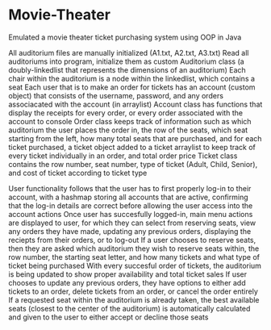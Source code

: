 # Movie-Theater
Emulated a movie theater ticket purchasing system using OOP in Java

All auditorium files are manually initialized (A1.txt, A2.txt, A3.txt)
Read all auditoriums into program, initialize them as custom Auditorium class (a doubly-linkedlist that represents the dimensions of an auditorium)
Each chair within the auditorium is a node within the linkedlist, which contains a seat
Each user that is to make an order for tickets has an account (custom object) that consists of the username, password, and any orders associacated with the account (in arraylist)
Account class has functions that display the receipts for every order, or every order associated with the account to console
Order class keeps track of information such as which auditorium the user places the order in, the row of the seats, which seat starting from the left, how many total seats that are purchased, and for each ticket purchased, a ticket object added to a ticket arraylist to keep track of every ticket individually in an order, and total order price
Ticket class contains the row number, seat number, type of ticket (Adult, Child, Senior), and cost of ticket according to ticket type

User functionality follows that the user has to first properly log-in to their account, with a hashmap storing all accounts that are active, confirming that the log-in details are correct before allowing the user access into the account actions
Once user has succesfully logged-in, main menu actions are displayed to user, for which they can select from reserving seats, view any orders they have made, updating any previous orders, displaying the reciepts from their orders, or to log-out
If a user chooses to reserve seats, then they are asked which auditorium they wish to reserve seats within, the row number, the starting seat letter, and how many tickets and what type of ticket being purchased
With every succesful order of tickets, the auditorium is being updated to show proper availability and total ticket sales
If user chooses to update any previous orders, they have options to either add tickets to an order, delete tickets from an order, or cancel the order entirely
If a requested seat within the auditorium is already taken, the best available seats (closest to the center of the auditorium) is automatically calculated and given to the user to either accept or decline those seats
